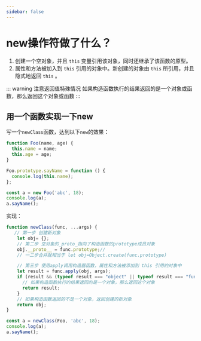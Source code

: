 ```yaml
---
sidebar: false
---
```

# new操作符做了什么？

1. 创建一个空对象，并且 `this` 变量引用该对象，同时还继承了该函数的原型。
2. 属性和方法被加入到 `this` 引用的对象中。新创建的对象由 `this` 所引用，并且隐式地返回 `this` 。

::: warning 注意返回值特殊情况
如果构造函数执行的结果返回的是一个对象或函数，那么返回这个对象或函数
:::

## 用一个函数实现一下new

写一个`newClass`函数，达到以下`new`的效果：
``` js
function Foo(name, age) {
  this.name = name;
  this.age = age;
}

Foo.prototype.sayName = function () {
  console.log(this.name);
};

const a = new Foo('abc', 18);
console.log(a);
a.sayName();

```

实现：

``` js
function newClass(func, ...args) {
   // 第一步 创建新对象
    let obj= {};
    // 第二步 空对象的_proto_指向了构造函数的prototype成员对象
    obj.__proto__ = func.prototype;//
    // 一二步合并就相当于 let obj=Object.create(func.prototype)

    // 第三步 使用apply调用构造器函数，属性和方法被添加到 this 引用的对象中
    let result = func.apply(obj, args);
    if (result && (typeof result === "object" || typeof result === "function")) {
      // 如果构造函数执行的结果返回的是一个对象，那么返回这个对象
      return result;
    }
    // 如果构造函数返回的不是一个对象，返回创建的新对象
    return obj;
}

const a = newClass(Foo, 'abc', 18);
console.log(a);
a.sayName();
```
